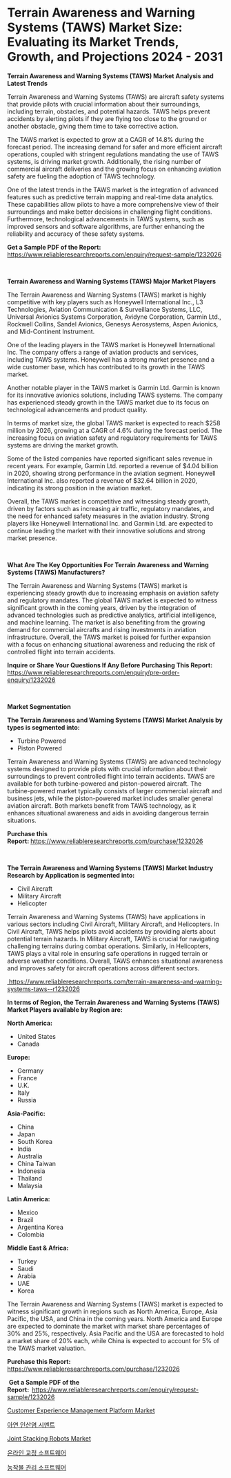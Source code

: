 <p><h1>Terrain Awareness and Warning Systems (TAWS) Market Size: Evaluating its Market Trends, Growth, and Projections 2024 - 2031</h1></p><p><strong>Terrain Awareness and Warning Systems (TAWS) Market Analysis and Latest Trends</strong></p>
<p><p>Terrain Awareness and Warning Systems (TAWS) are aircraft safety systems that provide pilots with crucial information about their surroundings, including terrain, obstacles, and potential hazards. TAWS helps prevent accidents by alerting pilots if they are flying too close to the ground or another obstacle, giving them time to take corrective action.</p><p>The TAWS market is expected to grow at a CAGR of 14.8% during the forecast period. The increasing demand for safer and more efficient aircraft operations, coupled with stringent regulations mandating the use of TAWS systems, is driving market growth. Additionally, the rising number of commercial aircraft deliveries and the growing focus on enhancing aviation safety are fueling the adoption of TAWS technology.</p><p>One of the latest trends in the TAWS market is the integration of advanced features such as predictive terrain mapping and real-time data analytics. These capabilities allow pilots to have a more comprehensive view of their surroundings and make better decisions in challenging flight conditions. Furthermore, technological advancements in TAWS systems, such as improved sensors and software algorithms, are further enhancing the reliability and accuracy of these safety systems.</p></p>
<p><strong>Get a Sample PDF of the Report:&nbsp;</strong> <a href="https://www.reliableresearchreports.com/enquiry/request-sample/1232026">https://www.reliableresearchreports.com/enquiry/request-sample/1232026</a></p>
<p>&nbsp;</p>
<p><strong>Terrain Awareness and Warning Systems (TAWS) Major Market Players</strong></p>
<p><p>The Terrain Awareness and Warning Systems (TAWS) market is highly competitive with key players such as Honeywell International Inc., L3 Technologies, Aviation Communication & Surveillance Systems, LLC, Universal Avionics Systems Corporation, Avidyne Corporation, Garmin Ltd., Rockwell Collins, Sandel Avionics, Genesys Aerosystems, Aspen Avionics, and Mid-Continent Instrument.</p><p>One of the leading players in the TAWS market is Honeywell International Inc. The company offers a range of aviation products and services, including TAWS systems. Honeywell has a strong market presence and a wide customer base, which has contributed to its growth in the TAWS market.</p><p>Another notable player in the TAWS market is Garmin Ltd. Garmin is known for its innovative avionics solutions, including TAWS systems. The company has experienced steady growth in the TAWS market due to its focus on technological advancements and product quality.</p><p>In terms of market size, the global TAWS market is expected to reach $258 million by 2026, growing at a CAGR of 4.6% during the forecast period. The increasing focus on aviation safety and regulatory requirements for TAWS systems are driving the market growth.</p><p>Some of the listed companies have reported significant sales revenue in recent years. For example, Garmin Ltd. reported a revenue of $4.04 billion in 2020, showing strong performance in the aviation segment. Honeywell International Inc. also reported a revenue of $32.64 billion in 2020, indicating its strong position in the aviation market.</p><p>Overall, the TAWS market is competitive and witnessing steady growth, driven by factors such as increasing air traffic, regulatory mandates, and the need for enhanced safety measures in the aviation industry. Strong players like Honeywell International Inc. and Garmin Ltd. are expected to continue leading the market with their innovative solutions and strong market presence.</p></p>
<p>&nbsp;</p>
<p><strong>What Are The Key Opportunities For Terrain Awareness and Warning Systems (TAWS) Manufacturers?</strong></p>
<p><p>The Terrain Awareness and Warning Systems (TAWS) market is experiencing steady growth due to increasing emphasis on aviation safety and regulatory mandates. The global TAWS market is expected to witness significant growth in the coming years, driven by the integration of advanced technologies such as predictive analytics, artificial intelligence, and machine learning. The market is also benefiting from the growing demand for commercial aircrafts and rising investments in aviation infrastructure. Overall, the TAWS market is poised for further expansion with a focus on enhancing situational awareness and reducing the risk of controlled flight into terrain accidents.</p></p>
<p><strong>Inquire or Share Your Questions If Any Before Purchasing This Report:</strong> <a href="https://www.reliableresearchreports.com/enquiry/pre-order-enquiry/1232026">https://www.reliableresearchreports.com/enquiry/pre-order-enquiry/1232026</a></p>
<p>&nbsp;</p>
<p><strong>Market Segmentation</strong></p>
<p><strong>The Terrain Awareness and Warning Systems (TAWS) Market Analysis by types is segmented into:</strong></p>
<p><ul><li>Turbine Powered</li><li>Piston Powered</li></ul></p>
<p><p>Terrain Awareness and Warning Systems (TAWS) are advanced technology systems designed to provide pilots with crucial information about their surroundings to prevent controlled flight into terrain accidents. TAWS are available for both turbine-powered and piston-powered aircraft. The turbine-powered market typically consists of larger commercial aircraft and business jets, while the piston-powered market includes smaller general aviation aircraft. Both markets benefit from TAWS technology, as it enhances situational awareness and aids in avoiding dangerous terrain situations.</p></p>
<p><strong>Purchase this Report:&nbsp;</strong><a href="https://www.reliableresearchreports.com/purchase/1232026">https://www.reliableresearchreports.com/purchase/1232026</a></p>
<p>&nbsp;</p>
<p><strong>The Terrain Awareness and Warning Systems (TAWS) Market Industry Research by Application is segmented into:</strong></p>
<p><ul><li>Civil Aircraft</li><li>Military Aircraft</li><li>Helicopter</li></ul></p>
<p><p>Terrain Awareness and Warning Systems (TAWS) have applications in various sectors including Civil Aircraft, Military Aircraft, and Helicopters. In Civil Aircraft, TAWS helps pilots avoid accidents by providing alerts about potential terrain hazards. In Military Aircraft, TAWS is crucial for navigating challenging terrains during combat operations. Similarly, in Helicopters, TAWS plays a vital role in ensuring safe operations in rugged terrain or adverse weather conditions. Overall, TAWS enhances situational awareness and improves safety for aircraft operations across different sectors.</p></p>
<p><a href="https://www.reliableresearchreports.com/terrain-awareness-and-warning-systems-taws--r1232026">&nbsp;https://www.reliableresearchreports.com/terrain-awareness-and-warning-systems-taws--r1232026</a></p>
<p><strong>In terms of Region, the Terrain Awareness and Warning Systems (TAWS) Market Players available by Region are:</strong></p>
<p>
    <p> <strong> North America: </strong>
        <ul>
            <li>United States</li>
            <li>Canada</li>
        </ul>
        </p> 
    <p> <strong> Europe: </strong>
        <ul>
            <li>Germany</li>
            <li>France</li>
            <li>U.K.</li>
            <li>Italy</li>
            <li>Russia</li>
        </ul>
        </p> 
    <p> <strong> Asia-Pacific: </strong>
        <ul>
            <li>China</li>
            <li>Japan</li>
            <li>South Korea</li>
            <li>India</li>
            <li>Australia</li>
            <li>China Taiwan</li>
            <li>Indonesia</li>
            <li>Thailand</li>
            <li>Malaysia</li>
        </ul>
        </p> 
    <p> <strong> Latin America: </strong>
        <ul>
            <li>Mexico</li>
            <li>Brazil</li>
            <li>Argentina Korea</li>
            <li>Colombia</li>
        </ul>
        </p> 
    <p> <strong> Middle East & Africa: </strong>
        <ul>
            <li>Turkey</li>
            <li>Saudi</li>
            <li>Arabia</li>
            <li>UAE</li>
            <li>Korea</li>
        </ul>
    </p>
    </p>
<p><p>The Terrain Awareness and Warning Systems (TAWS) market is expected to witness significant growth in regions such as North America, Europe, Asia Pacific, the USA, and China in the coming years. North America and Europe are expected to dominate the market with market share percentages of 30% and 25%, respectively. Asia Pacific and the USA are forecasted to hold a market share of 20% each, while China is expected to account for 5% of the TAWS market valuation.</p></p>
<p><strong>Purchase this Report: </strong><a href="https://www.reliableresearchreports.com/purchase/1232026">https://www.reliableresearchreports.com/purchase/1232026</a></p>
<p>&nbsp;<strong>Get a Sample PDF of the Report:&nbsp;&nbsp;</strong><a href="https://www.reliableresearchreports.com/enquiry/request-sample/1232026">https://www.reliableresearchreports.com/enquiry/request-sample/1232026</a></p>
<p><strong></strong></p>
<p><p><a href="https://www.linkedin.com/pulse/customer-experience-management-platform-market-size-outlook-emjcc?trackingId=LmMzyzcD5PgmwlY1WYQpbw%3D%3D">Customer Experience Management Platform Market</a></p><p><a href="https://github.com/vsckjg50460/Market-Research-Report-List-1/blob/main/225393337691.md">아연 인산염 시멘트</a></p><p><a href="https://github.com/joannagoyvaerts/Market-Research-Report-List-2/blob/main/joint-stacking-robots-market.md">Joint Stacking Robots Market</a></p><p><a href="https://medium.com/@dudleyferry/%EC%98%A8%EB%9D%BC%EC%9D%B8-%EC%A6%9D%EB%AA%85-%EC%86%8C%ED%94%84%ED%8A%B8%EC%9B%A8%EC%96%B4-%EC%8B%9C%EC%9E%A5-%EC%8B%9C%EC%9E%A5-cagr-%EC%8B%9C%EC%9E%A5-%ED%8A%B8%EB%A0%8C%EB%93%9C-%EB%B0%8F-%EC%84%B1%EC%9E%A5-%EC%A0%84%EB%9E%B5%EC%97%90-%EB%8C%80%ED%95%9C-%ED%86%B5%EC%B0%B0%EB%A0%A5-0b3b78c10066">온라인 교정 소프트웨어</a></p><p><a href="https://medium.com/@mathieu.rico66/%EC%9E%91%EB%AC%BC-%EA%B4%80%EB%A6%AC-%EC%86%8C%ED%94%84%ED%8A%B8%EC%9B%A8%EC%96%B4-%EC%8B%9C%EC%9E%A5-%EC%8B%9C%EC%9E%A5-%EC%A0%90%EC%9C%A0%EC%9C%A8-%EC%8B%9C%EC%9E%A5-%EB%8F%99%ED%96%A5-%EB%B0%8F-%EB%AF%B8%EB%9E%98-%EC%84%B1%EC%9E%A5-%ED%83%90%EC%83%89-c16ed1c045ea">농작물 관리 소프트웨어</a></p></p>